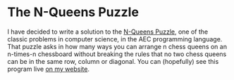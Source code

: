 # The N-Queens Puzzle

I have decided to write a solution to the [N-Queens Puzzle](https://en.wikipedia.org/wiki/Eight_queens_puzzle), one of the classic problems in computer science, in the AEC programming language. That puzzle asks in how many ways you can arrange n chess queens on an n-times-n chessboard without breaking the rules that no two chess queens can be in the same row, column or diagonal.  You can (hopefully) see this program live [on my website](https://flatassembler.github.io/nQueensPuzzle.html).
